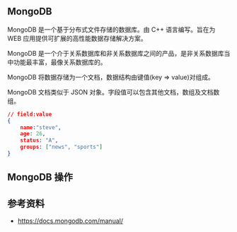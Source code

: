 ## MongoDB

MongoDB 是一个基于分布式文件存储的数据库。由 C++ 语言编写。旨在为 WEB 应用提供可扩展的高性能数据存储解决方案。

MongoDB 是一个介于关系数据库和非关系数据库之间的产品，是非关系数据库当中功能最丰富，最像关系数据库的。

MongoDB 将数据存储为一个文档，数据结构由键值(key => value)对组成。

MongoDB 文档类似于 JSON 对象。字段值可以包含其他文档，数组及文档数组。

```json
// field:value
{
    name:"steve",
    age: 26,
    status: "A",
    groups: ["news", "sports"]
}
```

## MongoDB 操作

## 参考资料

* https://docs.mongodb.com/manual/
